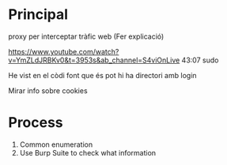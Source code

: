 # Principal
proxy per interceptar tràfic web (Fer explicació)

https://www.youtube.com/watch?v=YmZLdJRBKv0&t=3953s&ab_channel=S4viOnLive 43:07 sudo

He vist en el còdi font que és pot hi ha directori amb login

Mirar info sobre cookies

# Process
1. Common enumeration
2. Use Burp Suite to check what information

